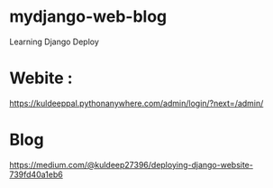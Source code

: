 # mydjango-web-blog
Learning Django Deploy
# Webite :
https://kuldeeppal.pythonanywhere.com/admin/login/?next=/admin/
# Blog
https://medium.com/@kuldeep27396/deploying-django-website-739fd40a1eb6
